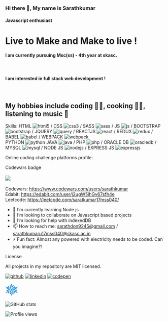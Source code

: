 ### Hi there 👋, My name is Sarathkumar
#### Javascript enthusiast

# Live to Make and Make to live !

<h4> I am currently pursuing Msc(ss) - 4th year at skasc. </h4> <br>
<h4> I am interested in full stack web development ! </h4> <br>
<h2> My hobbies include coding  👨‍💻, cooking 👨‍🍳, listening to music 🎵 </h2>

Skills: HTML <img src='https://image.flaticon.com/icons/svg/226/226269.svg' alt='html5' height='13'> / CSS <img src='https://image.flaticon.com/icons/svg/732/732190.svg' alt='css3' height='13'> / SASS <img src='https://image.flaticon.com/icons/svg/919/919831.svg' alt='sass' height='13'> / JS <img src='https://image.flaticon.com/icons/svg/541/541509.svg' alt='js' height='13'> / BOOTSTRAP <img src='https://cdn4.iconfinder.com/data/icons/vector-brand-logos/40/Bootstrap-256.png' alt='bootstrap' height='13'> / JQUERY <img src='https://as1.ftcdn.net/jpg/00/61/63/68/500_F_61636887_9XnC5xEVVQeozSweJky2HM65Nu0ekcek.jpg' alt='jquery' height='13'> / REACTJS <img src='https://image.flaticon.com/icons/svg/919/919851.svg' alt='react' height='13'> / REDUX <img src='https://cdn.iconscout.com/icon/free/png-64/redux-283024.png' alt='redux' height='13'> / BABEL <img src='https://d33wubrfki0l68.cloudfront.net/7a197cfe44548cc1a3f581152af70a3051e11671/78df8/img/babel.svg' alt='babel' height='13'> / WEBPACK <img src='https://banner2.cleanpng.com/20190417/yb/kisspng-webpack-computer-icons-scalable-vector-graphics-re-webpack-svg-icon-transparent-amp-png-clipart-fre-5cb79870aa3cb3.6069044115555359846973.jpg' alt='webpack' height='13'> <br> PYTHON <img src='https://www.python.org/static/img/python-logo@2x.png' alt='python' height='20'> JAVA <img src='https://img.icons8.com/color/2x/java-coffee-cup-logo.png' alt='java' height='13'> / PHP <img src='https://www.php.net/images/logos/php-logo.svg' alt='php' height='13'> / ORACLE DB <img src='https://icon2.cleanpng.com/20180711/hhk/kisspng-oracle-database-oracle-corporation-postgresql-rela-oracle-logo-5b463b4f5a95b2.2777553615313293593711.jpg' alt='oracledb' height='13'> / MYSQL <img src='https://image.flaticon.com/icons/svg/919/919836.svg' alt='mysql' height='13'> / NODE JS <img src='https://nodejs.org/static/images/logo.svg' alt='nodejs' height='13'> / EXPRESS JS <img src='https://expressjs.com/images/express-facebook-share.png' height='13' alt='expressjs'>

Online coding challenge platforms profile:

Codewars badge   
<br>
<img  src='https://www.codewars.com/users/sarathkumar/badges/large' />

Codewars: https://www.codewars.com/users/sarathkumar  
Edabit:   https://edabit.com/user/j2ugW5ihGv67sfh4e  
Leetcode: https://leetcode.com/saratkumar17mss040/

- 🌱 I’m currently learning Node js
- 👯 I’m looking to collaborate on Javascript based projects 
- 🤔 I’m looking for help with indexedDB 
- 📫 How to reach me: sarathdon9245@gmail.com / sarathkumaru17mss040@skasc.ac.in
- ⚡ Fun fact: Almost any powered with electricity needs to be coded. Can you imagine?! 

License

All projects in my repository are MIT licensed.

[<img src='https://cdn.jsdelivr.net/npm/simple-icons@3.0.1/icons/github.svg' alt='github' height='40'>](https://github.com/saratkumar17mss040)  [<img src='https://cdn.jsdelivr.net/npm/simple-icons@3.0.1/icons/linkedin.svg' alt='linkedin' height='40'>](https://www.linkedin.com/in/sarath-kumar-216b031b5//)  [<img src='https://cdn.jsdelivr.net/npm/simple-icons@3.0.1/icons/codepen.svg' alt='codepen' height='40'>](https://codepen.io/saratkumar17mss040)  

<a href='https://archiveprogram.github.com/'><img src='https://raw.githubusercontent.com/acervenky/animated-github-badges/master/assets/acbadge.gif' width='40' height='40'></a> 

![GitHub stats](https://github-readme-stats.vercel.app/api?username=saratkumar17mss040&show_icons=true)  

![Profile views](https://gpvc.arturio.dev/saratkumar17mss040)  
